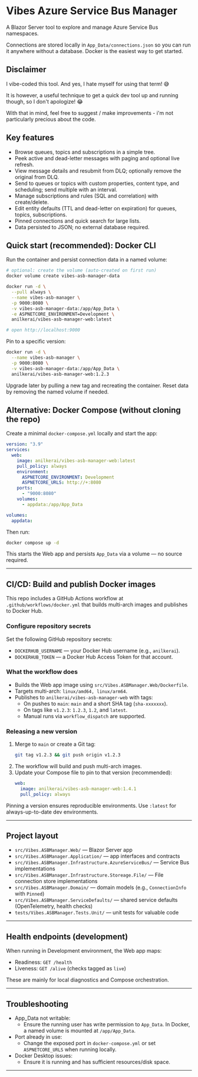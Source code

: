 # Vibes Azure Service Bus Manager

A Blazor Server tool to explore and manage Azure Service Bus namespaces.

Connections are stored locally in `App_Data/connections.json` so you can run it anywhere without a database. Docker is the easiest way to get started.

## Disclaimer

I vibe-coded this tool. And yes, I hate myself for using that term! 😅

It is however, a useful technique to get a quick dev tool up and running though, so I don't apologize! 😂

With that in mind, feel free to suggest / make improvements - i'm not particularly precious about the code.

## Key features

- Browse queues, topics and subscriptions in a simple tree.
- Peek active and dead-letter messages with paging and optional live refresh.
- View message details and resubmit from DLQ; optionally remove the original from DLQ.
- Send to queues or topics with custom properties, content type, and scheduling; send multiple with an interval.
- Manage subscriptions and rules (SQL and correlation) with create/delete.
- Edit entity defaults (TTL and dead-letter on expiration) for queues, topics, subscriptions.
- Pinned connections and quick search for large lists.
- Data persisted to JSON; no external database required.

## Quick start (recommended): Docker CLI

Run the container and persist connection data in a named volume:

```bash
# optional: create the volume (auto-created on first run)
docker volume create vibes-asb-manager-data

docker run -d \
  --pull always \
  --name vibes-asb-manager \
  -p 9000:8080 \
  -v vibes-asb-manager-data:/app/App_Data \
  -e ASPNETCORE_ENVIRONMENT=Development \
  anilkerai/vibes-asb-manager-web:latest

# open http://localhost:9000
```

Pin to a specific version:

```bash
docker run -d \
  --name vibes-asb-manager \
  -p 9000:8080 \
  -v vibes-asb-manager-data:/app/App_Data \
  anilkerai/vibes-asb-manager-web:1.2.3
```

Upgrade later by pulling a new tag and recreating the container. Reset data by removing the named volume if needed.

## Alternative: Docker Compose (without cloning the repo)

Create a minimal `docker-compose.yml` locally and start the app:

```yaml
version: "3.9"
services:
  web:
    image: anilkerai/vibes-asb-manager-web:latest
    pull_policy: always
    environment:
      ASPNETCORE_ENVIRONMENT: Development
      ASPNETCORE_URLS: http://+:8080
    ports:
      - "9000:8080"
    volumes:
      - appdata:/app/App_Data

volumes:
  appdata:
```

Then run:

```bash
docker compose up -d
```

This starts the Web app and persists `App_Data` via a volume — no source required.

---

## CI/CD: Build and publish Docker images

This repo includes a GitHub Actions workflow at `.github/workflows/docker.yml` that builds multi-arch images and publishes to Docker Hub.

### Configure repository secrets

Set the following GitHub repository secrets:

- `DOCKERHUB_USERNAME` — your Docker Hub username (e.g., `anilkerai`).
- `DOCKERHUB_TOKEN` — a Docker Hub Access Token for that account.

### What the workflow does

- Builds the Web app image using `src/Vibes.ASBManager.Web/Dockerfile`.
- Targets multi-arch: `linux/amd64, linux/arm64`.
- Publishes to `anilkerai/vibes-asb-manager-web` with tags:
  - On pushes to `main`: `main` and a short SHA tag (`sha-xxxxxxx`).
  - On tags like `v1.2.3`: `1.2.3`, `1.2`, and `latest`.
  - Manual runs via `workflow_dispatch` are supported.

### Releasing a new version

1. Merge to `main` or create a Git tag:
   ```bash
   git tag v1.2.3 && git push origin v1.2.3
   ```
2. The workflow will build and push multi-arch images.
3. Update your Compose file to pin to that version (recommended):
   ```yaml
   web:
     image: anilkerai/vibes-asb-manager-web:1.4.1
     pull_policy: always
   ```

Pinning a version ensures reproducible environments. Use `:latest` for always-up-to-date dev environments.

---

## Project layout

- `src/Vibes.ASBManager.Web/` — Blazor Server app
- `src/Vibes.ASBManager.Application/` — app interfaces and contracts
- `src/Vibes.ASBManager.Infrastructure.AzureServiceBus/` — Service Bus implementations
- `src/Vibes.ASBManager.Infrastructure.Storeage.File/` — File connection store implementations
- `src/Vibes.ASBManager.Domain/` — domain models (e.g., `ConnectionInfo` with `Pinned`)
- `src/Vibes.ASBManager.ServiceDefaults/` — shared service defaults (OpenTelemetry, health checks)
- `tests/Vibes.ASBManager.Tests.Unit/` — unit tests for valuable code

---

## Health endpoints (development)

When running in Development environment, the Web app maps:

- Readiness: `GET /health`
- Liveness: `GET /alive` (checks tagged as `live`)

These are mainly for local diagnostics and Compose orchestration.

---

## Troubleshooting

- App_Data not writable:
  - Ensure the running user has write permission to `App_Data`. In Docker, a named volume is mounted at `/app/App_Data`.
- Port already in use:
  - Change the exposed port in `docker-compose.yml` or set `ASPNETCORE_URLS` when running locally.
- Docker Desktop issues:
  - Ensure it is running and has sufficient resources/disk space.

---
